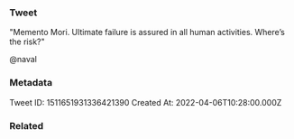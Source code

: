 ### Tweet
"Memento Mori. Ultimate failure is assured in all human activities. Where’s the risk?"

@naval

### Metadata
Tweet ID: 1511651931336421390
Created At: 2022-04-06T10:28:00.000Z

### Related

